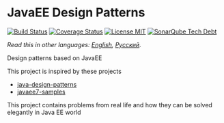 # JavaEE Design Patterns
[![Build Status](https://travis-ci.org/anton-tregubov/javaee-design-patterns.svg?branch=master)](https://travis-ci.org/anton-tregubov/javaee-design-patterns)
[![Coverage Status](https://coveralls.io/repos/github/anton-tregubov/javaee-design-patterns/badge.svg?branch=master)](https://coveralls.io/github/anton-tregubov/javaee-design-patterns?branch=master)
[![License MIT](https://img.shields.io/badge/license-MIT-blue.svg)](https://raw.githubusercontent.com/anton-tregubov/javaee-design-patterns/master/LICENSE.md)
[![SonarQube Tech Debt](https://img.shields.io/sonar/https/sonarcloud.io/anton-tregubov-github:javaee-design-patterns/tech_debt.svg?style=flat-square)](https://sonarcloud.io/dashboard?id=javaee-design-patterns)

*Read this in other languages: [English](README.md), [Русский](README.ru.md).*

Design patterns based on JavaEE

This project is inspired by these projects
* [java-design-patterns](https://github.com/iluwatar/java-design-patterns)
* [javaee7-samples](https://github.com/javaee-samples/javaee7-samples)
 
This project contains problems from real life and how they can be solved elegantly in Java EE world
